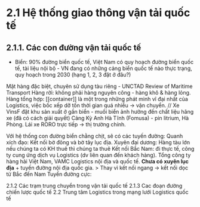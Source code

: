 # 2.1 Hệ thống giao thông vận tải quốc tế
## 2.1.1. Các con đường vận tải quốc tế
- Biển:
90% đường biển quốc tế, Việt Nam có quy hoạch đường biển quốc tế, tài liệu nội bộ - VN đang có những cảng biển quốc tế nào thực trạng, quy hoạch trong 2030 (hạng 1, 2, 3 đặt ở đâu?)

Mặt hàng đặc biệt, chuyên sử dụng tàu riêng - UNCTAD Review of Maritime Transport
	Hàng rời: không phải hàng nguyên công - hàng khô & hàng lỏng.
	Hàng tổng hợp: [[container]] là một trong những phát minh vĩ đại nhất của Logistics, việc bốc xếp dỡ tốn thời gian quá nhiều -> vận chuyển.
// Xe VinsF đặt khu sản xuất ở gần biển - muối biển ảnh hưởng đến chất liệu hãng xe (đã có cách giải quyết) Cảng Kỳ Anh Hà Tĩnh (Fomusa) - pin litrium, Hà Phòng. Lái xe RORO trực tiếp -> thị trường chính. 

Với hệ thống con đường biển chằng chịt, sẽ có các tuyến đường: 
	Quanh xích đạo: Kết nối bờ đông và bờ tây lục địa. 
	Xuyên đại dương: Hàng tàu lớn nếu chúng ta có KH thuê thì chúng ta thuê 
	Kết nối Bắc Nam: đi thực tế, công ty cung ứng dịch vụ Logistics (dv liên quan đến khách hàng). Tổng công ty hàng hải Việt Nam, VAMC Logistics nội địa và quốc tế. **Chưa có xuyên lục địa** + tuyến đường nội địa quốc gia.
	> Thay vì kết nối ngang -> kết nối dọc từ Bắc đến Nam
	Tuyến đường cực:

2.1.2 Các trạm trung chuyển trong vận tải quốc tế
2.1.3 Cac đoạn đường chiến lược quốc tế
2.2 Trung tâm Logistics trong mạng lưới Logistics quốc tế
